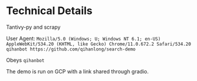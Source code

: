 # Technical Details

Tantivy-py and scrapy

User Agent:
`Mozilla/5.0 (Windows; U; Windows NT 6.1; en-US) AppleWebKit/534.20 (KHTML, like Gecko) Chrome/11.0.672.2 Safari/534.20 qihanbot https://github.com/qihanlong/search-demo`

Obeys `qihanbot`

The demo is run on GCP with a link shared through gradio.
